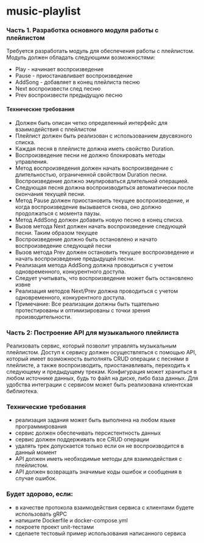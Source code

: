 # music-playlist

### Часть 1. Разработка основного модуля работы с плейлистом

Требуется разработать модуль для обеспечения работы с плейлистом. Модуль должен обладать следующими возможностями:
- Play - начинает воспроизведение
- Pause - приостанавливает воспроизведение
- AddSong - добавляет в конец плейлиста песню
- Next воспроизвести след песню
- Prev воспроизвести предыдущую песню

#### Технические требования

- Должен быть описан четко определенный интерфейс для взаимодействия с плейлистом
- Плейлист должен быть реализован с использованием двусвязного списка.
- Каждая песня в плейлисте должна иметь свойство Duration.
- Воспроизведение песни не должно блокировать методы управления.
- Метод воспроизведения должен начать воспроизведение с длительностью, ограниченной свойством Duration песни. Воспроизведение должно эмулироваться длительной операцией.
- Следующая песня должна воспроизводиться автоматически после окончания текущей песни.
- Метод Pause должен приостановить текущее воспроизведение, и когда воспроизведение вызывается снова, оно должно продолжаться с момента паузы.
- Метод AddSong должен добавить новую песню в конец списка.
- Вызов метода Next должен начать воспроизведение следующей песни. Таким образом текущее
- Воспроизведение должно быть остановлено и начато воспроизведение следующей песни
- Вызов метода Prev должен остановить текущее воспроизведение и начать воспроизведение предыдущей песни.
- Реализация метода AddSong должна проводиться с учетом одновременного, конкурентного доступа.
- Следует учитывать, что воспроизведение может быть остановлено извне
- Реализация методов Next/Prev должна проводиться с учетом одновременного, конкурентного доступа.
- Примечание: Все реализации должны быть тщательно протестированы и оптимизированы с точки зрения производительности.

### Часть 2: Построение API для музыкального плейлиста

Реализовать сервис, который позволит управлять музыкальным плейлистом. Доступ к сервису должен осуществляться с помощью API, который имеет возможность выполнять CRUD операции с песнями в плейлисте, а также воспроизводить, приостанавливать, переходить к следующему и предыдущему трекам. Конфигурация может храниться в любом источнике данных, будь то файл на диске, либо база данных. Для удобства интеграции с сервисом может быть реализована клиентская библиотека.

### Технические требования

* реализация задания может быть выполнена на любом языке программирования
* сервис должен обеспечивать персистентность данных
* сервис должен поддерживать все CRUD операции
* удалять трек допускается только если он не воспроизводится в данный момент
* API должен иметь необходимые методы для взаимодействия с плейлистом.
* API должен возвращать значимые коды ошибок и сообщения в случае ошибок.


### Будет здорово, если:
* в качестве протокола взаимодействия сервиса с клиентами будете использовать gRPC
* напишите Dockerfile и docker-compose.yml
* покроете проект unit-тестами
* сделаете тестовый пример использования написанного сервиса
